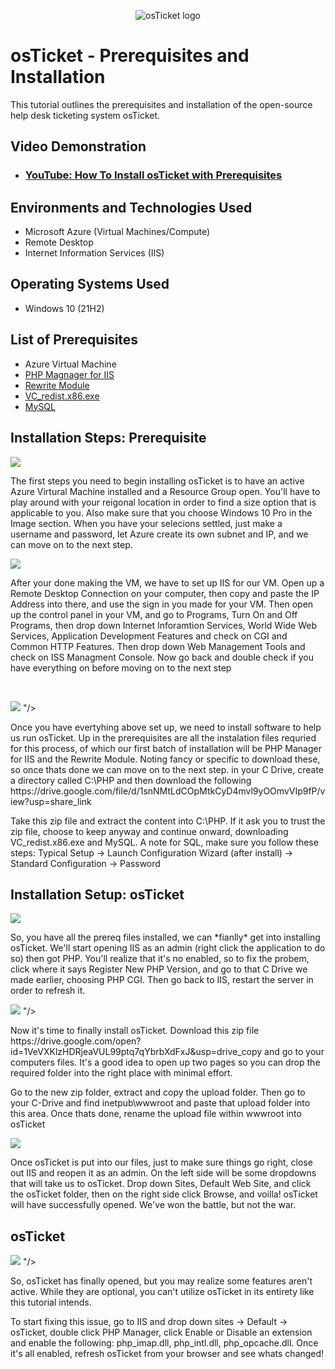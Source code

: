 <p align="center">
<img src="https://i.imgur.com/Clzj7Xs.png" alt="osTicket logo"/>
</p>

<h1>osTicket - Prerequisites and Installation</h1>
This tutorial outlines the prerequisites and installation of the open-source help desk ticketing system osTicket.<br />


<h2>Video Demonstration</h2>

- ### [YouTube: How To Install osTicket with Prerequisites](https://www.youtube.com)

<h2>Environments and Technologies Used</h2>

- Microsoft Azure (Virtual Machines/Compute)
- Remote Desktop
- Internet Information Services (IIS)

<h2>Operating Systems Used </h2>

- Windows 10</b> (21H2)

<h2>List of Prerequisites</h2>

- Azure Virtual Machine
- [PHP Magnager for IIS](https://drive.google.com/file/d/1RHsNd4eWIOwaNpj3JW4vzzmzNUH86wY_/view?usp=share_link)
- [Rewrite Module](https://drive.google.com/file/d/1tIK9GZBKj1JyUP87eewxgdNqn9pZmVmY/view?usp=share_link)
- [VC_redist.x86.exe](https://drive.google.com/file/d/1s1OsGF3-ioO0_9LYizPRiVuIkb3lFJgH/view?usp=share_link)
- [ MySQL](https://drive.google.com/file/d/1_OWh9p7VQLcrB0q_V7qT8yHl0xo5gv7z/view?usp=share_link)

<h2>Installation Steps: Prerequisite</h2>

<p>
<img src="https://github.com/Aranis324/osticket-prereqs/assets/163223660/ce3500cf-5f8d-4283-8a65-4c13059d68f0"/>
</p>
<p>
The first steps you need to begin installing osTicket is to have an active Azure Virtural Machine installed and a Resource Group open. You'll have to play around with your reigonal location in order to find a size option that is applicable to you. Also make sure that you choose Windows 10 Pro in the Image section. When you have your selecions settled, just make a username and password, let Azure create its own subnet and IP, and we can move on to the next step.
<br />

<p>
<img src="https://github.com/Aranis324/osticket-prereqs/assets/163223660/3395d7f7-255c-496b-ad08-0afc74d4a17e"/>

</p>
<p>
After your done making the VM, we have to set up IIS for our VM. Open up a Remote Desktop Connection on your computer, then copy and paste the IP Address into there, and use the sign in you made for your VM. Then open up the control panel in your VM, and go to Programs, Turn On and Off Programs, then drop down Internet Inforamtion Services, World Wide Web Services, Application Development Features and check on CGI and Common HTTP Features. Then drop down Web Management Tools and check on ISS Managment Console. Now go back and double check if you have everything on before moving on to the next step
</p>
</p>
<br />

<p>
<img src="https://github.com/Aranis324/osticket-prereqs/assets/163223660/360ffbce-36a5-4249-af2b-76072c874394"/>
"/>

</p>
<p>
Once you have evertyhing above set up, we need to install software to help us run osTicket. Up in the prerequisites are all the instalation files requried for this process, of which our first batch of installation will be PHP Manager for IIS and the Rewrite Module. Noting fancy or specific to download these, so once thats done we can move on to the next step. in your C Drive, create a directory called C:\PHP and then download the following 
https://drive.google.com/file/d/1snNMtLdCOpMtkCyD4mvl9yOOmvVIp9fP/view?usp=share_link

Take this zip file and extract the content into C:\PHP. If it ask you to trust the zip file, choose to keep anyway and continue onward, downloading VC_redist.x86.exe and MySQL. A note for SQL, make sure you follow these steps: Typical Setup ->
Launch Configuration Wizard (after install) ->
Standard Configuration ->
Password
<br />

<h2> Installation Setup: osTicket</h2>

<p>
<img src="https://github.com/Aranis324/osticket-prereqs/assets/163223660/18653918-3ce3-4601-89e8-62ae8d7fd334"/>
</p>
<p>
So, you have all the prereq files installed, we can *fianlly* get into installing osTicket. We'll start opening IIS as an admin (right click the application to do so) then got PHP. You'll realize that it's no enabled, so to fix the probem, click where it says Register New PHP Version, and go to that C Drive we made earlier, choosing PHP CGI. Then go back to IIS, restart the server in order to refresh it.
<br />

<p>
<img src="https://github.com/Aranis324/osticket-prereqs/assets/163223660/1840123d-fc3c-4c2c-872e-ce5013324e51"/>
"/>
</p>
<p>
Now it's time to finally install osTicket. Download this zip file https://drive.google.com/open?id=1VeVXKlzHDRjeaVUL99ptq7qYbrbXdFxJ&usp=drive_copy and go to your computers files. It's a good idea to open up two pages so you can drop the required folder into the right place with minimal effort. 

Go to the new zip folder, extract and copy the upload folder. Then go to your C-Drive and find inetpub\wwwroot and paste that upload folder into this area. Once thats done, rename the upload file within wwwroot into osTicket
<br />


<p>
<img src="https://github.com/Aranis324/osticket-prereqs/assets/163223660/3e5a836f-38a1-4e5c-8024-e9874bcb8fb5"/>
</p>
<p>
Once osTicket is put into our files, just to make sure things go right, close out IIS and reopen it as an admin. On the left side will be some dropdowns that will take us to osTicket. Drop down Sites, Default Web Site, and click the osTicket folder, then on the right side click Browse, and voilla! osTicket will have successfully opened. We've won the battle, but not the war. 
<br />

<h2> osTicket</h2>

<p>
<img src="https://github.com/Aranis324/osticket-prereqs/assets/163223660/af3c19c7-2df9-4786-9655-1dd5d37f01f3"/>
"/>
</p>
<p>
So, osTicket has finally opened, but you may realize some features aren't active. While they are optional, you can't utilize osTicket in its entirety like this tutorial intends. 

To start fixing this issue, go to IIS and drop down sites -> Default -> osTicket, double click PHP Manager, click Enable or Disable an extension and enable the following: php_imap.dll, php_intl.dll, php_opcache.dll. Once it's all enabled, refresh osTicket from your browser and see whats changed!
